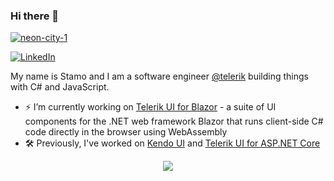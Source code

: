 ### Hi there 👋

<a href="https://steamcommunity.com/sharedfiles/filedetails/?l=english&id=1607576156">

![neon-city-1](https://user-images.githubusercontent.com/1857705/185748572-e682364d-ae61-49b8-98f7-bc2f5de8419e.jpg)

</a>

<a href="https://www.linkedin.com/in/stamo-gochev-67501055/" target="_blank"><img alt="LinkedIn" src="https://img.shields.io/badge/linkedin-%230077B5.svg?&style=for-the-badge&logo=linkedin&logoColor=white" /></a>

My name is Stamo and I am a software engineer [@telerik](https://www.telerik.com/) building things with C# and JavaScript.

- ⚡ I’m currently working on [Telerik UI for Blazor](https://www.telerik.com/blazor-ui) - a suite of UI components for the .NET web framework Blazor that runs client-side C# code directly in the browser using WebAssembly 
- 🛠️ Previously, I've worked on [Kendo UI](https://www.telerik.com/kendo-ui) and [Telerik UI for ASP.NET Core](https://www.telerik.com/aspnet-core-ui)

<p align="center">
  <img src="https://github-profile-summary-cards.vercel.app/api/cards/profile-details?username=Stamo-Gochev&theme=dracula&show=prs_merged"/>
</p>

